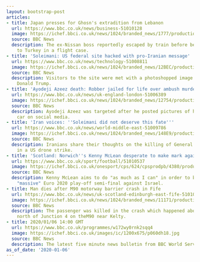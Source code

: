 ```yaml
---
layout: bootstrap-post
articles:
- title: Japan presses for Ghosn's extradition from Lebanon
  url: https://www.bbc.co.uk/news/business-51010128
  image: https://ichef.bbci.co.uk/news/1024/branded_news/1777/production/_110370060_058232941-1.jpg
  source: BBC News
  description: The ex-Nissan boss reportedly escaped by train before being smuggled
    to Turkey in a flight case.
- title: 'Soleimani: US federal site hacked with pro-Iranian message'
  url: https://www.bbc.co.uk/news/technology-51008811
  image: https://ichef.bbci.co.uk/news/1024/branded_news/12BEC/production/_110408767_4000-1.jpg
  source: BBC News
  description: Visitors to the site were met with a photoshopped image of a bloodied
    Donald Trump.
- title: 'Ayodeji Azeez death: Robber jailed for life over ambush murder'
  url: https://www.bbc.co.uk/news/uk-england-london-51006389
  image: https://ichef.bbci.co.uk/news/1024/branded_news/12754/production/_104240657_ayodeji.jpg
  source: BBC News
  description: Ayodeji Azeez was targeted after he posted pictures of his new BMW
    car on social media.
- title: 'Iran voices: ''Soleimani did not deserve this fate'''
  url: https://www.bbc.co.uk/news/world-middle-east-51009786
  image: https://ichef.bbci.co.uk/news/1024/branded_news/148E9/production/_110410248_65200b59-8ebc-4024-bf42-f138df8572a4.jpg
  source: BBC News
  description: Iranians share their thoughts on the killing of General Qasem Soleimani
    in a US drone strike.
- title: 'Scotland: Norwich''s Kenny McLean desperate to make mark against Israel'
  url: https://www.bbc.co.uk/sport/football/51010537
  image: https://ichef.bbci.co.uk/onesport/cps/624/cpsprodpb/4380/production/_110408271_19400801.jpg
  source: BBC News
  description: Kenny McLean aims to do "as much as I can" in order to be part of Scotland's
    "massive" Euro 2020 play-off semi-final against Israel.
- title: Man dies after M90 motorway barrier crash in Fife
  url: https://www.bbc.co.uk/news/uk-scotland-edinburgh-east-fife-51010878
  image: https://ichef.bbci.co.uk/news/1024/branded_news/11171/production/_110410007_mediaitem110410006.jpg
  source: BBC News
  description: The passenger was killed in the crash which happened about 1.5 miles
    north of Junction 4 on theM90 near Kelty.
- title: 2020/01/06 14:00 GMT
  url: https://www.bbc.co.uk/programmes/w172wy0rnk2sqq4
  image: https://ichef.bbci.co.uk/images/ic/1200x675/p060dh18.jpg
  source: BBC News
  description: The latest five minute news bulletin from BBC World Service.
as_of_date: '2020-01-06'
---
```


